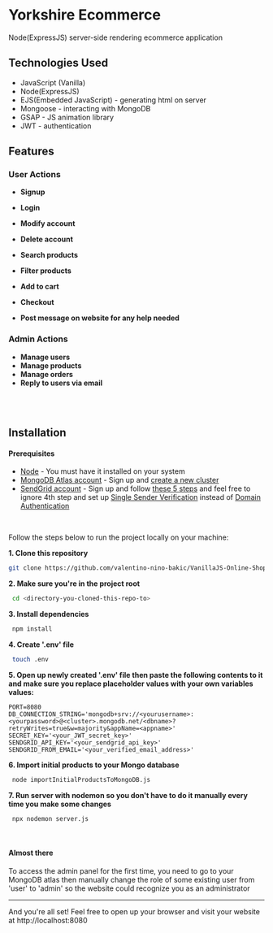 # Yorkshire Ecommerce

Node(ExpressJS) server-side rendering ecommerce application

## Technologies Used

- JavaScript (Vanilla)
- Node(ExpressJS)
- EJS(Embedded JavaScript) - generating html on server
- Mongoose - interacting with MongoDB
- GSAP - JS animation library
- JWT - authentication


## Features

### User Actions

- **Signup**
- **Login**
- **Modify account**
- **Delete account**

- **Search products**
- **Filter products**

- **Add to cart**
- **Checkout**

- **Post message on website for any help needed**


### Admin Actions

- **Manage users**
- **Manage products**
- **Manage orders**
- **Reply to users via email**

<br />
<br />


## Installation

#### Prerequisites
- [Node](https://nodejs.org/en) - You must have it installed on your system
- [MongoDB Atlas account](https://www.mongodb.com/) - Sign up and [create a new cluster](https://www.mongodb.com/docs/guides/atlas/cluster/)
- [SendGrid account](https://sendgrid.com/en-us) - Sign up and follow [these 5 steps](https://www.twilio.com/docs/sendgrid/for-developers/sending-email/quickstart-nodejs)
and feel free to ignore 4th step and set up [Single Sender Verification](https://www.twilio.com/docs/sendgrid/ui/sending-email/sender-verification)
instead of [Domain Authentication](https://www.twilio.com/docs/sendgrid/ui/account-and-settings/how-to-set-up-domain-authentication#twilio-docs-content-area)

<br />


Follow the steps below to run the project locally on your machine:

**1. Clone this repository**
```bash
git clone https://github.com/valentino-nino-bakic/VanillaJS-Online-Shop.git
```

**2. Make sure you're in the project root**
```bash
 cd <directory-you-cloned-this-repo-to>
 ```

**3. Install dependencies**
```bash
 npm install
 ```

**4. Create '.env' file**
```bash
 touch .env
 ```

**5. Open up newly created '.env' file then paste the following contents to it and make sure you replace placeholder values with your own variables values:**

```dotenv
PORT=8080
DB_CONNECTION_STRING='mongodb+srv://<yourusername>:<yourpassword>@<cluster>.mongodb.net/<dbname>?retryWrites=true&w=majority&appName=<appname>'
SECRET_KEY='<your_JWT_secret_key>'
SENDGRID_API_KEY='<your_sendgrid_api_key>'
SENDGRID_FROM_EMAIL='<your_verified_email_address>'
 ```

**6. Import initial products to your Mongo database**
```bash
 node importInitialProductsToMongoDB.js
 ```

 **7. Run server with nodemon so you don't have to do it manually every time you make some changes**
```bash
 npx nodemon server.js
 ```

<br />

#### Almost there
To access the admin panel for the first time, you need to go to your MongoDB atlas then manually change the role of some existing user from 'user' to 'admin' so the website could recognize you as an administrator


***
And you're all set! Feel free to open up your browser and visit your website at http://localhost:8080
